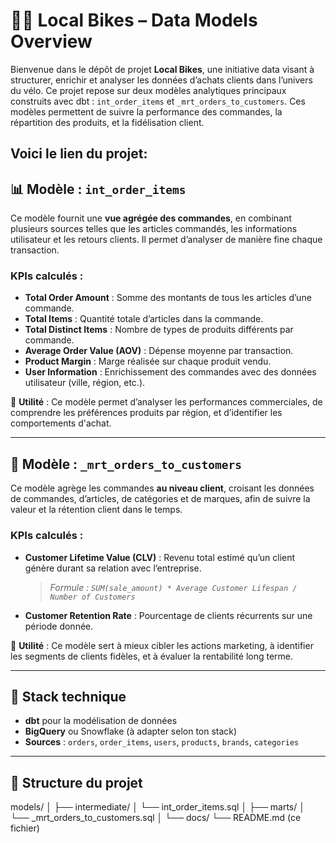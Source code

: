 # 🚴‍♂️ Local Bikes – Data Models Overview

Bienvenue dans le dépôt de projet **Local Bikes**, une initiative data visant à structurer, enrichir et analyser les données d’achats clients dans l’univers du vélo. Ce projet repose sur deux modèles analytiques principaux construits avec dbt : `int_order_items` et `_mrt_orders_to_customers`. Ces modèles permettent de suivre la performance des commandes, la répartition des produits, et la fidélisation client.

Voici le lien du projet: 
---

## 📊 Modèle : `int_order_items`

Ce modèle fournit une **vue agrégée des commandes**, en combinant plusieurs sources telles que les articles commandés, les informations utilisateur et les retours clients. Il permet d’analyser de manière fine chaque transaction.

### KPIs calculés :

- **Total Order Amount** : Somme des montants de tous les articles d’une commande.
- **Total Items** : Quantité totale d’articles dans la commande.
- **Total Distinct Items** : Nombre de types de produits différents par commande.
- **Average Order Value (AOV)** : Dépense moyenne par transaction.
- **Product Margin** : Marge réalisée sur chaque produit vendu.
- **User Information** : Enrichissement des commandes avec des données utilisateur (ville, région, etc.).

🧠 **Utilité** : Ce modèle permet d’analyser les performances commerciales, de comprendre les préférences produits par région, et d’identifier les comportements d'achat.

---

## 👤 Modèle : `_mrt_orders_to_customers`

Ce modèle agrège les commandes **au niveau client**, croisant les données de commandes, d’articles, de catégories et de marques, afin de suivre la valeur et la rétention client dans le temps.

### KPIs calculés :

- **Customer Lifetime Value (CLV)** : Revenu total estimé qu’un client génère durant sa relation avec l’entreprise.  
  > _Formule : `SUM(sale_amount) * Average Customer Lifespan / Number of Customers`_
- **Customer Retention Rate** : Pourcentage de clients récurrents sur une période donnée.

🧠 **Utilité** : Ce modèle sert à mieux cibler les actions marketing, à identifier les segments de clients fidèles, et à évaluer la rentabilité long terme.

---

## 🔧 Stack technique

- **dbt** pour la modélisation de données
- **BigQuery** ou Snowflake (à adapter selon ton stack)
- **Sources** : `orders`, `order_items`, `users`, `products`, `brands`, `categories`

---

## 📂 Structure du projet

models/
│
├── intermediate/
│   └── int_order_items.sql
│
├── marts/
│   └── _mrt_orders_to_customers.sql
│
└── docs/
└── README.md (ce fichier)



